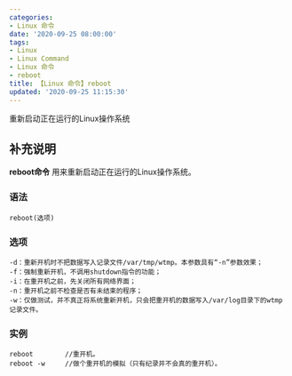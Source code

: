 ```yaml
---
categories:
- Linux 命令
date: '2020-09-25 08:00:00'
tags:
- Linux
- Linux Command
- Linux 命令
- reboot
title: 【Linux 命令】reboot
updated: '2020-09-25 11:15:30'
---
```


重新启动正在运行的Linux操作系统

## 补充说明

**reboot命令** 用来重新启动正在运行的Linux操作系统。

### 语法

```shell
reboot(选项)
```

### 选项

```shell
-d：重新开机时不把数据写入记录文件/var/tmp/wtmp。本参数具有“-n”参数效果；
-f：强制重新开机，不调用shutdown指令的功能；
-i：在重开机之前，先关闭所有网络界面；
-n：重开机之前不检查是否有未结束的程序；
-w：仅做测试，并不真正将系统重新开机，只会把重开机的数据写入/var/log目录下的wtmp记录文件。
```

### 实例

```shell
reboot        //重开机。
reboot -w     //做个重开机的模拟（只有纪录并不会真的重开机）。
```


